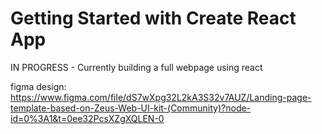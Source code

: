 # Getting Started with Create React App

IN PROGRESS - Currently building a full webpage using react

figma design: https://www.figma.com/file/dS7wXpg32L2kA3S32v7AUZ/Landing-page-template-based-on-Zeus-Web-UI-kit-(Community)?node-id=0%3A1&t=0ee32PcsXZgXQLEN-0
